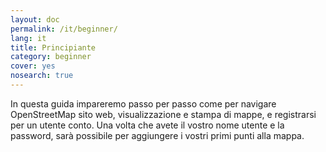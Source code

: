 ```yaml
---
layout: doc
permalink: /it/beginner/
lang: it
title: Principiante
category: beginner
cover: yes
nosearch: true
---
```

In questa guida impareremo passo per passo come per navigare
OpenStreetMap sito web, visualizzazione e stampa di mappe, e registrarsi per un utente
conto. Una volta che avete il vostro nome utente e la password, sarà possibile
per aggiungere i vostri primi punti alla mappa.
